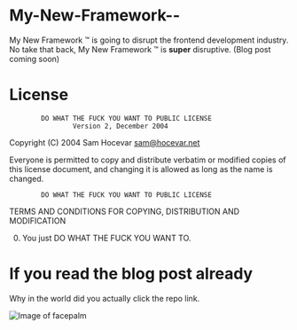 My-New-Framework--
==================

My New Framework ™ is going to disrupt the frontend development industry. No take that back, My New Framework ™ is **super** disruptive. (Blog post coming soon)

License
==================
            DO WHAT THE FUCK YOU WANT TO PUBLIC LICENSE
                    Version 2, December 2004

 Copyright (C) 2004 Sam Hocevar <sam@hocevar.net>

 Everyone is permitted to copy and distribute verbatim or modified
 copies of this license document, and changing it is allowed as long
 as the name is changed.

            DO WHAT THE FUCK YOU WANT TO PUBLIC LICENSE
   TERMS AND CONDITIONS FOR COPYING, DISTRIBUTION AND MODIFICATION

  0. You just DO WHAT THE FUCK YOU WANT TO.


If you read the blog post already
==================
Why in the world did you actually click the repo link. 

![Image of facepalm](http://www.reactiongifs.com/r/f-p.gif)
